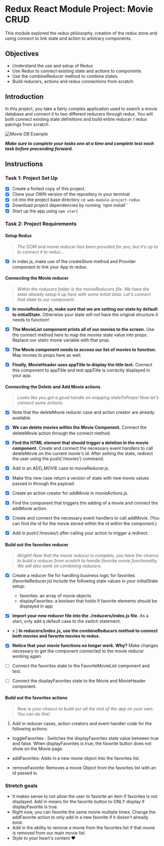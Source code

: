 # Redux React Module Project: Movie CRUD

This module explored the redux philosophy, creation of the redux store and using connect to link state and action to arbitrary components.

## Objectives
- Understand the use and setup of Redux
- Use Redux to connect existing state and actions to components
- Use the combineReducer method to combine states.
- Build reducers, actions and redux connections from scratch

## Introduction
In this project, you take a fairly complex application used to search a movie database and connect it to two different reducers through redux. You will both connect existing state definitions and build entire reducer / redux pairings from scratch.

![Movie DB Example](project-goals.gif)

***Make sure to complete your tasks one at a time and complete test each task before proceeding forward.***

## Instructions
### Task 1: Project Set Up
* [x] Create a forked copy of this project.
* [x] Clone your OWN version of the repository in your terminal
* [x] cd into the project base directory `cd web-module-project-redux`
* [x] Download project dependencies by running `npm install``
* [x] Start up the app using `npm start`

### Task 2: Project Requirements
#### Setup Redux
> *The DOM and movie reducer has been provided for you, but it's up to to connect it to redux...*

* [x] In index.js, make use of the createStore method and Provider component to link your App to redux.

#### Connecting the Movie reducer
> *Within the reducers folder is the movieReducers file. We have the state already setup it up here with some initial data. Let's connect that state to our component.*

* [x] **In movieReducer.js, make sure that we are setting our state by default to initialState.** Otherwise your state will not have the original structure it needs to function!

* [x] **The MovieList component prints all of our movies to the screen.** Use the connect method here to map the movies state value into props. Replace our static movie variable with that prop.

* [x] **The Movie component needs to access our list of movies to function.** Map movies to props here as well.

* [x] **Finally, MovieHeader uses appTitle to display the title text.** Connect this component to appTitle and test appTitle is correctly displayed in your app.


#### Connecting the Delete and Add Movie actions
> *Looks like you got a good handle on mapping stateToProps! Now let's connect some actions.*

* [x] Note that the deleteMovie reducer case and action creator are already available.

* [x] **We can delete movies within the Movie Component.** Connect the deleteMovie action through the connect method.

* [x] **Find the HTML element that should trigger a deletion in the movie component.** Create and connect the necessary event handlers to call deleteMovie on the current movie's id. After setting the state, redirect the user using the push('/movies') command.

* [x] Add in an ADD_MOVIE case to movieReducer.js.
* [x] Make this new case return a version of state with new movie values passed in through the payload.
* [x] Create an action creator for addMovie in movieActions.js.

* [x] Find the component that triggers the adding of a movie and connect the addMovie action.

* [x] Create and connect the necessary event handlers to call addMovie. (You can find the id for the movie stored within the id within the component.) 
* [x] Add in push('/movies/) after calling your action to trigger a redirect.

#### Build out the favorites reducer
> *Alright! Now that the movie reducer is complete, you have the chance to build a reducer from scratch to handle favorite movie functionality. We will also work on combining reducers.*

* [x] Create a reducer file for handling business logic for favorites (favoriteReducer.js) Include the following state values in your initialState setup:
  -  favorites: an array of movie objects
  -  displayFavorites: a boolean that holds if favorite elements should be displayed in app

* [x] **Import your new reducer file into the ./reducers/index.js file.** As a start, only add a default case to the switch statement.

* x ] **In reducers/index.js, use the combineReducers method to connect both movies and favorite movies to redux.**

* [x] **Notice that your movie functions no longer work. Why?** Make changes necessary to get the component connected to the movie reducer working again.

* [ ] Connect the favorites state to the FavoriteMovieList component and test.

* [ ] Connect the displayFavorites state to the Movie and MovieHeader component.

#### Build out the favorites actions
> *Now is your chance to build our all the rest of the app on your own. You can do this!*

1. Add in reducer cases, action creators and event handler code for the following actions:
  - toggleFavorites : Switches the displayFavorites state value between true and false. When displayFavorites is true, the favorite button does not show on the Movie page.
  
  - addFavorites: Adds in a new movie object into the favorites list.
  - removeFavorite: Removes a movie Object from the favorites list with an id passed in.








### Stretch goals
- It makes sense to not allow the user to favorite an item if favorites is not displayed. Add in means for the favorite button to ONLY display if displayFavorite is true.
- Right now, you can favorite the same movie multiple times. Change the addFavorite action to only add in a new favorite if it doesn't already exist.
- Add in the ability to remove a movie from the favorites list if that movie is removed from our main movie list.
- Style to your heart's content ❤️
